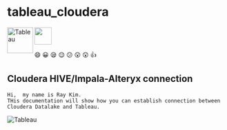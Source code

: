 # tableau_cloudera

  <img src="https://www.cloudera.com/content/dam/www/marketing/media-kit/logo-assets/cloudera_logo_darkorange.png" height="40" >
  <img align="left" src="https://www.tableau.com/sites/default/files/pages/tableau_cmyk_2015.png"  height="60" alt="Tableau">





  :smile: :grinning: :sleepy: :relieved: :confused: :open_mouth: :astonished: :thumbsup:




## Cloudera HIVE/Impala-Alteryx connection 
```
Hi,  my name is Ray Kim. 
THis documentation will show how you can establish connection between Cloudera Datalake and Tableau.

```



<img align="left" src="https://user-images.githubusercontent.com/62319355/103265296-40014f00-49e8-11eb-9654-9dbeaa2379ad.png"   alt="Tableau">
